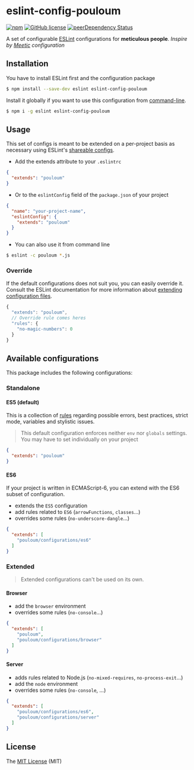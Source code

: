 # eslint-config-pouloum


[![npm](https://img.shields.io/npm/v/eslint-config-pouloum.svg?style=flat-square)](https://www.npmjs.com/package/eslint-config-pouloum)
[![GitHub license](https://img.shields.io/github/license/5im0n/eslint-config-pouloum.svg?style=flat-square)]()
[![peerDependency Status](https://david-dm.org/5im0n/eslint-config-pouloum/peer-status.svg?style=flat-square)](https://david-dm.org/5im0n/eslint-config-pouloum#info=peerDependencies)

A set of configurable [ESLint][1] configurations for **meticulous people**.
*Inspire by [Meetic][4] configuration*



## Installation

You have to install ESLint first and the configuration package

```bash
$ npm install --save-dev eslint eslint-config-pouloum
```

Install it globally if you want to use this configuration from [command-line](#commande-line-use).

```bash
$ npm i -g eslint eslint-config-pouloum
```



## Usage

This set of configs is meant to be extended on a per-project basis as necessary
using ESLint's [shareable configs][2].


- Add the extends attribute to your `.eslintrc`

```json
{
  "extends": "pouloum"
}
```

- Or to the `eslintConfig` field of the `package.json` of your project

```json
{
  "name": "your-project-name",
  "eslintConfig": {
    "extends": "pouloum"
  }
}
```

<a name="commande-line-use"></a>

- You can also use it from command line 

```bash
$ eslint -c pouloum *.js
```

### Override

If the default configurations does not suit you, you can easily override it.
Consult the ESLint documentation for more information about [extending configuration files][5].

```js
{
  "extends": "pouloum",
  // Override rule comes heres
  "rules": {
    "no-magic-numbers": 0
  }
}
```



## Available configurations

This package includes the following configurations:


### Standalone

#### ES5 (default)

This is a collection of [rules][6] regarding possible errors, best practices, strict mode, variables and stylistic issues.
> This default configuration enforces neither `env` nor `globals` settings. You may have to set individually on your project

```json
{
  "extends": "pouloum"
}
```

#### ES6

If your project is written in ECMAScript-6, you can extend with the ES6 subset of configuration.

- extends the `ES5` configuration
- add rules related to `ES6` (`arrowFunctions`, `classes`...)
- overrides some rules (`no-underscore-dangle`...)

```json
{
  "extends": [
    "pouloum/configurations/es6"
  ]
}
```


### Extended

> Extended configurations can't be used on its own.

#### Browser

- add the `browser` environment
- overrides some rules (`no-console`...)

```json
{
  "extends": [
    "pouloum",
    "pouloum/configurations/browser"
  ]
}
```

#### Server

- adds rules related to Node.js (`no-mixed-requires`, `no-process-exit`...)
- add the `node` environment
- overrides some rules (`no-console`, ...)

```json
{
  "extends": [
    "pouloum/configurations/es6",
    "pouloum/configurations/server"
  ]
}
```



## License

The [MIT License][3] (MIT)


[1]: http://eslint.org/
[2]: http://eslint.org/docs/developer-guide/shareable-configs
[3]: https://opensource.org/licenses/MIT
[4]: https://github.com/Meetic/eslint-config-meetic
[5]: http://eslint.org/docs/user-guide/configuring#extending-configuration-files
[6]: http://eslint.org/docs/rules/
